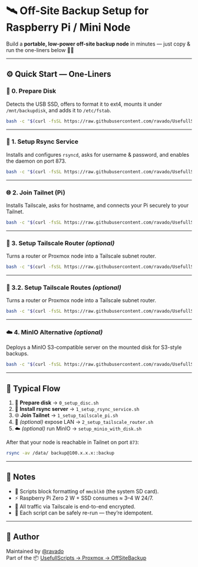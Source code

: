 # 🛰️ Off-Site Backup Setup for Raspberry Pi / Mini Node

Build a **portable, low-power off-site backup node** in minutes — just copy & run the one-liners below 🧑‍💻

---

## ⚙️ Quick Start — One-Liners

### 🧹 0. Prepare Disk
Detects the USB SSD, offers to format it to ext4, mounts it under `/mnt/backupdisk`, and adds it to `/etc/fstab`.
```bash
bash -c "$(curl -fsSL https://raw.githubusercontent.com/ravado/UsefullScripts/main/Proxmox/OffSiteBackup/0_setup_disc.sh)"
```

---

### 🔄 1. Setup Rsync Service
Installs and configures `rsyncd`, asks for username & password, and enables the daemon on port 873.
```bash
bash -c "$(curl -fsSL https://raw.githubusercontent.com/ravado/UsefullScripts/main/Proxmox/OffSiteBackup/1_setup_rsync_service.sh)"
```

---

### 🌐 2. Join Tailnet (Pi)
Installs Tailscale, asks for hostname, and connects your Pi securely to your Tailnet.
```bash
bash -c "$(curl -fsSL https://raw.githubusercontent.com/ravado/UsefullScripts/main/Proxmox/OffSiteBackup/1_setup_tailscale_pi.sh)"
```

---

### 🛜 3. Setup Tailscale Router *(optional)*
Turns a router or Proxmox node into a Tailscale subnet router.
```bash
bash -c "$(curl -fsSL https://raw.githubusercontent.com/ravado/UsefullScripts/main/Proxmox/OffSiteBackup/2_setup_tailscale_router.sh)"
```

---

### 🛜 3.2. Setup Tailscale Routes *(optional)*
Turns a router or Proxmox node into a Tailscale subnet router.
```bash
bash -c "$(curl -fsSL https://raw.githubusercontent.com/ravado/UsefullScripts/main/Proxmox/OffSiteBackup/2_setup_routing.sh)"
```

---

### ☁️ 4. MinIO Alternative *(optional)*
Deploys a MinIO S3-compatible server on the mounted disk for S3-style backups.
```bash
bash -c "$(curl -fsSL https://raw.githubusercontent.com/ravado/UsefullScripts/main/Proxmox/OffSiteBackup/setup_minio_with_disk.sh)"
```

---

## 🧩 Typical Flow

1. 🧹 **Prepare disk** → `0_setup_disc.sh`  
2. 🔄 **Install rsync server** → `1_setup_rsync_service.sh`  
3. 🌐 **Join Tailnet** → `1_setup_tailscale_pi.sh`  
4. 🛜 *(optional)* expose LAN → `2_setup_tailscale_router.sh`  
5. ☁️ *(optional)* run MinIO → `setup_minio_with_disk.sh`

After that your node is reachable in Tailnet on port `873`:
```bash
rsync -av /data/ backup@100.x.x.x::backup
```

---

## 🧠 Notes

- 🧯 Scripts block formatting of `mmcblk0` (the system SD card).  
- ⚡ Raspberry Pi Zero 2 W + SSD consumes ≈ 3–4 W 24/7.  
- 🔐 All traffic via Tailscale is end-to-end encrypted.  
- 🔁 Each script can be safely re-run — they’re idempotent.

---

## 🧡 Author

Maintained by [@ravado](https://github.com/ravado)  
Part of the 📦 [UsefullScripts → Proxmox → OffSiteBackup](https://github.com/ravado/UsefullScripts/tree/main/Proxmox/OffSiteBackup)

